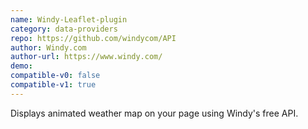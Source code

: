 ```yaml
---
name: Windy-Leaflet-plugin
category: data-providers
repo: https://github.com/windycom/API
author: Windy.com
author-url: https://www.windy.com/
demo: 
compatible-v0: false
compatible-v1: true
---
```


Displays animated weather map on your page using Windy's free API.
